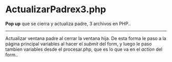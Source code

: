 # ActualizarPadrex3.php
**Pop up** que se cierra y actualiza padre, 3 archivos en PHP..
<hr>

Actualizar ventana padre al cerrar la ventana hija.
De esta forma le paso a la página principal variables al hacer el *submit* del form, y luego le paso tambien
variables desde el procesar.php, que es lo que va en el *action* del form..
